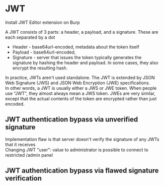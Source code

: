 # JWT
Install JWT Editor extension on Burp  

A JWT consists of 3 parts: a header, a payload, and a signature. These are each separated by a dot  
* Header -  base64url-encoded, metadata about the token itself  
* Payload - base64url-encoded,  
* Signature - server that issues the token typically generates the signature by hashing the header and payload. In some cases, they also encrypt the resulting hash. 
    
In practice, JWTs aren't used standalone. The JWT is extended by JSON Web Signature (JWS) and JSON Web Encryption (JWE) specifications.   
In other words, a JWT is usually either a JWS or JWE token. When people use "JWT", they almost always mean a JWS token. JWEs are very similar, except that the actual contents of the token are encrypted rather than just encoded.   

## JWT authentication bypass via unverified signature  
Implementation flaw is that server doesn't verify the signature of any JWTs that it receives  
Changing JWT "user": value to administrator is possible to connect to restricted /admin panel
## JWT authentication bypass via flawed signature verification  




